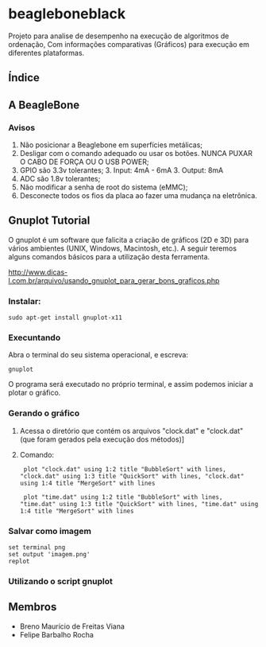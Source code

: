 # beagleboneblack #

Projeto para analise de desempenho na execução de algoritmos de ordenação, Com informações comparativas (Gráficos) para execução em diferentes plataformas.

## Índice ##

## A BeagleBone ##

### Avisos ###

1. Não posicionar a Beaglebone em superfícies metálicas;
2. Desligar com o comando adequado ou usar os botões. NUNCA PUXAR
O CABO DE FORÇA OU O USB POWER;
3. GPIO são 3.3v tolerantes;
	3. Input: 4mA - 6mA
	3. Output: 8mA
4. ADC são 1.8v tolerantes;
5. Não modificar a senha de root do sistema (eMMC);
6. Desconecte todos os fios da placa ao fazer uma mudança na eletrônica.

## Gnuplot Tutorial ##

O gnuplot é um software que falicita a criação de gráficos (2D e 3D) para vários ambientes (UNIX, Windows, Macintosh, etc.). A seguir teremos alguns comandos básicos para a utilização desta ferramenta.

http://www.dicas-l.com.br/arquivo/usando_gnuplot_para_gerar_bons_graficos.php

### Instalar: ###

	sudo apt-get install gnuplot-x11

### Execuntando ###

Abra o terminal do seu sistema operacional, e escreva:

	gnuplot

O programa será executado no próprio terminal, e assim podemos iniciar a plotar o gráfico.

### Gerando o gráfico ###

1. Acessa o diretório que contém os arquivos "clock.dat" e "clock.dat" (que foram gerados pela execução dos métodos)]

2. Comando:

		plot "clock.dat" using 1:2 title "BubbleSort" with lines, "clock.dat" using 1:3 title "QuickSort" with lines, "clock.dat" using 1:4 title "MergeSort" with lines

		plot "time.dat" using 1:2 title "BubbleSort" with lines, "time.dat" using 1:3 title "QuickSort" with lines, "time.dat" using 1:4 title "MergeSort" with lines

### Salvar como imagem ###

	set terminal png
	set output 'imagem.png'
	replot

### Utilizando o script gnuplot ###

##  ##

## ##

## Membros ##

* Breno Maurício de Freitas Viana
* Felipe Barbalho Rocha

